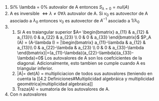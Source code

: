 1) Si% \lambda = 0% autovalor de A entonces $S_{ \lambda = 0}= nul(A)$
2) A es inversible $\iff \lambda \neq 0 \forall \lambda$ autovalor de A. Si $v_0$ es autovector de A asociado a $\lambda_0$ entonces $v_0$ es autovector de $A^{-1}$ asociado a $1/\lambda_0$
3) 
	1) Si A es traiangular superior $A= \begin{bmatrix} a_{11} & a_{12} & a_{13}\\ 0 & a_{22} & a_{23} \\ 0 & 0 & a_{33} \end{bmatrix}$ $P_A (A) = (A-\lambda I) = |\begin{bmatrix} a_{11}-\lambda & a_{12} & a_{13}\\ 0 & a_{22}-\lambda & a_{23} \\ 0 & 0 & a_{33}-\lambda \end{bmatrix}|=(a_{11}-\lambda)(a_{22}-\lambda)(a_{33}-\lambda)=0$ Los autovalores de A son los coefcicientes de la diagonal. Adicionalmente, esto tambien se cumple cuando A es triangular inferior.
	2) |A|= det(A) = multipliciacion de todos sus autovalores (teniendo en cuenta la [[4.2 Definiciones#Multiplicidad algebráica y multiplicidad geométrica|multiplicidad algebraica]]
	3) Traza(A) = sumatoria de los autovalores de A.
4) Con n autovalores 